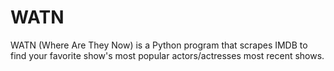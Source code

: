 # WATN
WATN (Where Are They Now) is a Python program that scrapes IMDB to find your favorite show's most popular actors/actresses most recent shows.

